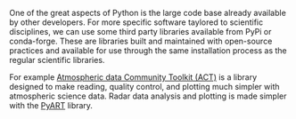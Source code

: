 One of the great aspects of Python is the large code base already available by other developers. For more specific software taylored to scientific disciplines, we can use some third party libraries available from PyPi or conda-forge. These are libraries built and maintained with open-source practices and available for use through the same installation process as the regular scientific libraries.

For example [Atmospheric data Community Toolkit (ACT)](https://github.com/ARM-DOE/ACT) is a library designed to make reading, quality control, and plotting much simpler with atmospheric science data. Radar data analysis and plotting is made simpler with the [PyART](https://arm-doe.github.io/pyart/) library.
